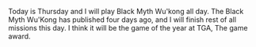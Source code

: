 Today is Thursday and I will play Black Myth Wu'kong all day. The Black Myth Wu'Kong has published four days ago, and I will finish rest of all missions this day.
I think it will be the game of the year at TGA, The game award.
